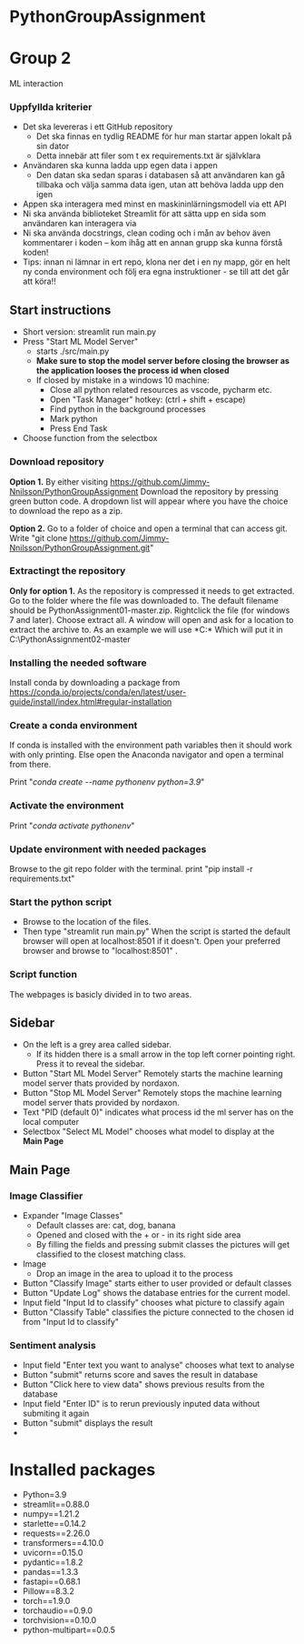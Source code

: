 # PythonGroupAssignment
# Group 2
ML interaction

### Uppfyllda kriterier
- Det ska levereras i ett GitHub repository
  - Det ska finnas en tydlig README för hur man startar appen lokalt på sin dator
  - Detta innebär att filer som t ex requirements.txt är självklara
- Användaren ska kunna ladda upp egen data i appen
  - Den datan ska sedan sparas i databasen så att användaren kan gå tillbaka och välja samma data igen, utan att behöva ladda upp den igen
- Appen ska interagera med minst en maskininlärningsmodell via ett API
- Ni ska använda biblioteket Streamlit för att sätta upp en sida som användaren kan interagera via
- Ni ska använda docstrings, clean coding och i mån av behov även kommentarer i koden – kom ihåg att en annan grupp ska kunna förstå koden!
- Tips: innan ni lämnar in ert repo, klona ner det i en ny mapp, gör en helt ny conda environment och följ era egna instruktioner - se till att det går att köra!!

## Start instructions
- Short version: streamlit run main.py
- Press "Start ML Model Server"
  - starts ./src/main.py
  - **Make sure to stop the model server before closing the browser as the application looses the process id when closed**
  - If closed by mistake in a windows 10 machine:
    - Close all python related resources as vscode, pycharm etc.
    - Open "Task Manager" hotkey: (ctrl + shift + escape)
    - Find python in the background processes
    - Mark python
    - Press End Task
- Choose function from the selectbox

### Download repository
**Option 1.** By either visiting https://github.com/Jimmy-Nnilsson/PythonGroupAssignment
 Download the repository by pressing green button code. A dropdown list will appear where you have the choice to download the repo as a zip.

**Option 2.** Go to a folder of choice and open a terminal that can access git.
Write "git clone https://github.com/Jimmy-Nnilsson/PythonGroupAssignment.git"

### Extractingt the repository
**Only for option 1.**
As the repository is compressed it needs to get extracted. Go to the folder where the file was downloaded to.
The default filename should be PythonAssignment01-master.zip. Rightclick the file (for windows 7 and later).
Choose extract all. A window will open and ask for a location to extract the archive to.
As an example we will use *C:\*
Which will put it in C:\PythonAssignment02-master

### Installing the needed software
Install conda by downloading a package from https://conda.io/projects/conda/en/latest/user-guide/install/index.html#regular-installation

### Create a conda environment
If conda is installed with the environment path variables then it should work with only printing.
Else open the Anaconda navigator and open a terminal from there. 

Print "*conda create --name pythonenv python=3.9*"

### Activate the environment
Print "*conda activate pythonenv*"

### Update environment with needed packages
Browse to the git repo folder with the terminal.
print "pip install -r requirements.txt"

### Start the python script
- Browse to the location of the files.
- Then type "streamlit run main.py"
When the script is started the default browser will open at localhost:8501 if it doesn't.
Open your preferred browser and browse to "localhost:8501" .

### Script function
The webpages is basicly divided in to two areas. 
## Sidebar
- On the left is a grey area called sidebar.
  - If its hidden there is a small arrow in the top left corner pointing right. Press it to reveal the sidebar.
- Button "Start ML Model Server" Remotely starts the machine learning model server thats provided by nordaxon.
- Button "Stop ML Model Server" Remotely stops the machine learning model server thats provided by nordaxon.
- Text "PID (default 0)" indicates what process id the ml server has on the local computer
- Selectbox "Select ML Model" chooses what model to display at the **Main Page**
## Main Page
### Image Classifier
- Expander "Image Classes"
  - Default classes are: cat, dog, banana
  - Opened and closed with the + or - in its right side area
  - By filling the fields and pressing submit classes the pictures will get classified to the closest matching class.
- Image
  - Drop an image in the area to upload it to the process
- Button "Classify Image" starts either to user provided or default classes
- Button "Update Log" shows the database entries for the current model.
- Input field "Input Id to classify" chooses what picture to classify again
- Button "Classify Table" classifies the picture connected to the chosen id from "Input Id to classify"

### Sentiment analysis
- Input field "Enter text you want to analyse" chooses what text to analyse
- Button "submit" returns score and saves the result in database
- Button "Click here to view data" shows previous results from the database
- Input field "Enter ID" is to rerun previously inputed data without submiting it again
- Button "submit" displays the result
- 


# Installed packages
- Python=3.9
- streamlit==0.88.0
- numpy==1.21.2
- starlette==0.14.2
- requests==2.26.0
- transformers==4.10.0
- uvicorn==0.15.0
- pydantic==1.8.2
- pandas==1.3.3
- fastapi==0.68.1
- Pillow==8.3.2
- torch==1.9.0
- torchaudio==0.9.0
- torchvision==0.10.0
- python-multipart==0.0.5


